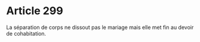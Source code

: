 # Article 299

La séparation de corps ne dissout pas le mariage mais elle met fin au devoir de cohabitation.
